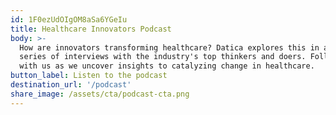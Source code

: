 ```yaml
---
id: 1F0ezUdOIgOM8aSa6YGeIu
title: Healthcare Innovators Podcast
body: >-
  How are innovators transforming healthcare? Datica explores this in a new
  series of interviews with the industry's top thinkers and doers. Follow along
  with us as we uncover insights to catalyzing change in healthcare.
button_label: Listen to the podcast
destination_url: '/podcast'
share_image: /assets/cta/podcast-cta.png
---
```


  
